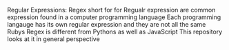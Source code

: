 Regular Expressions:
Regex short for for Regualr expression are common expression found in a computer programming language
Each programming langauge has its own regular expression and they are not all the same
Rubys Regex is different from Pythons as well as JavaScript
This repository looks at it in general perspective
